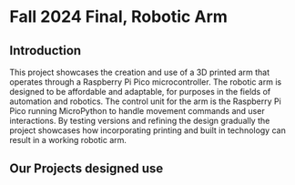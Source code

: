 # Fall 2024 Final, Robotic Arm
## Introduction
This project showcases the creation and use of a 3D printed arm that operates through a Raspberry Pi Pico microcontroller. The robotic arm is designed to be affordable and adaptable, for purposes in the fields of automation and robotics. The control unit for the arm is the Raspberry Pi Pico running MicroPython to handle movement commands and user interactions. By testing versions and refining the design gradually the project showcases how incorporating printing and built in technology can result in a working robotic arm.

## Our Projects designed use
